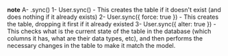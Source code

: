 **note**
A- .sync()
1- User.sync() - This creates the table if it doesn't exist (and does nothing if it already exists)
2- User.sync({ force: true }) - This creates the table, dropping it first if it already existed
3- User.sync({ alter: true }) - This checks what is the current state of the table in the database (which columns it has, what are their data types, etc), and then performs the necessary changes in the table to make it match the model.